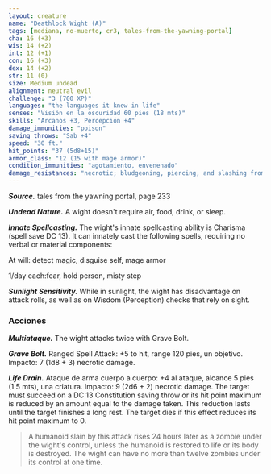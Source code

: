 ```yaml
---
layout: creature
name: "Deathlock Wight (A)"
tags: [mediana, no-muerto, cr3, tales-from-the-yawning-portal]
cha: 16 (+3)
wis: 14 (+2)
int: 12 (+1)
con: 16 (+3)
dex: 14 (+2)
str: 11 (0)
size: Medium undead
alignment: neutral evil
challenge: "3 (700 XP)"
languages: "the languages it knew in life"
senses: "Visión en la oscuridad 60 pies (18 mts)"
skills: "Arcanos +3, Percepción +4"
damage_immunities: "poison"
saving_throws: "Sab +4"
speed: "30 ft."
hit_points: "37 (5d8+15)"
armor_class: "12 (15 with mage armor)"
condition_immunities: "agotamiento, envenenado"
damage_resistances: "necrotic; bludgeoning, piercing, and slashing from nonmagical attacks"
---
```


***Source.*** tales from the yawning portal,  page 233

***Undead Nature.*** A wight doesn't require air, food, drink, or sleep.

***Innate Spellcasting.*** The wight's innate spellcasting ability is Charisma (spell save DC 13). It can innately cast the following spells, requiring no verbal or material components:

At will: detect magic, disguise self, mage armor

1/day each:fear, hold person, misty step

***Sunlight Sensitivity.*** While in sunlight, the wight has disadvantage on attack rolls, as well as on Wisdom (Perception) checks that rely on sight.

### Acciones

***Multiataque.*** The wight attacks twice with Grave Bolt.

***Grave Bolt.*** Ranged Spell Attack: +5 to hit, range 120 pies, un objetivo. Impacto: 7 (1d8 + 3) necrotic damage.

***Life Drain.*** Ataque de arma cuerpo a cuerpo: +4 al ataque, alcance 5 pies (1.5 mts), una criatura. Impacto: 9 (2d6 + 2) necrotic damage. The target must succeed on a DC 13 Constitution saving throw or its hit point maximum is reduced by an amount equal to the damage taken. This reduction lasts until the target finishes a long rest. The target dies if this effect reduces its hit point maximum to 0.

>A humanoid slain by this attack rises 24 hours later as a zombie under the wight's control, unless the humanoid is restored to life or its body is destroyed. The wight can have no more than twelve zombies under its control at one time.